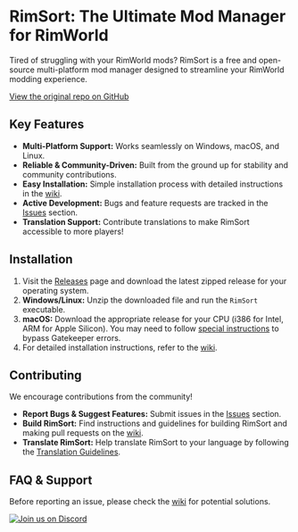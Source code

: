 # RimSort: The Ultimate Mod Manager for RimWorld

Tired of struggling with your RimWorld mods? RimSort is a free and open-source multi-platform mod manager designed to streamline your RimWorld modding experience.

[View the original repo on GitHub](https://github.com/RimSort/RimSort)

## Key Features

*   **Multi-Platform Support:** Works seamlessly on Windows, macOS, and Linux.
*   **Reliable & Community-Driven:** Built from the ground up for stability and community contributions.
*   **Easy Installation:** Simple installation process with detailed instructions in the [wiki](https://rimsort.github.io/RimSort/).
*   **Active Development:** Bugs and feature requests are tracked in the [Issues](https://github.com/RimSort/RimSort/issues) section.
*   **Translation Support:** Contribute translations to make RimSort accessible to more players!

## Installation

1.  Visit the [Releases](https://github.com/RimSort/RimSort/releases) page and download the latest zipped release for your operating system.
2.  **Windows/Linux:** Unzip the downloaded file and run the `RimSort` executable.
3.  **macOS:** Download the appropriate release for your CPU (i386 for Intel, ARM for Apple Silicon). You may need to follow [special instructions](https://rimsort.github.io/RimSort/user-guide/downloading-and-installing#macos) to bypass Gatekeeper errors.
4.  For detailed installation instructions, refer to the [wiki](https://rimsort.github.io/RimSort/).

## Contributing

We encourage contributions from the community!

*   **Report Bugs & Suggest Features:** Submit issues in the [Issues](https://github.com/RimSort/RimSort/issues) section.
*   **Build RimSort:** Find instructions and guidelines for building RimSort and making pull requests on the [wiki](https://rimsort.github.io/RimSort/).
*   **Translate RimSort:** Help translate RimSort to your language by following the [Translation Guidelines](https://rimsort.github.io/RimSort/development-guide/translation-guidelines).

## FAQ & Support

Before reporting an issue, please check the [wiki](https://rimsort.github.io/RimSort/) for potential solutions.

[![Join us on Discord](https://github-production-user-asset-6210df.s3.amazonaws.com/2766946/248529301-486f4f8c-fed5-4fe1-832f-6461b7ce3a55.png)](https://discord.gg/aV7g69JmR2)